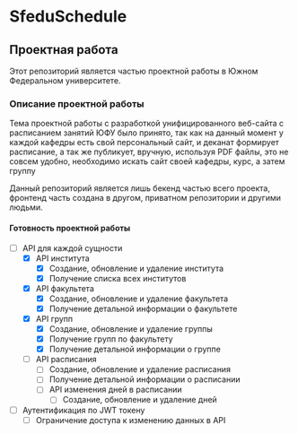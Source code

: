 # SfeduSchedule
## Проектная работа 
Этот репозиторий является частью проектной работы в Южном Федеральном университете.

### Описание проектной работы
Тема проектной работы с разработкой унифицированного веб-сайта с расписанием занятий ЮФУ было принято, так как на данный момент у каждой кафедры есть свой персональный сайт, и деканат формирует расписание, а так же публикует, вручную, используя PDF файлы, это не совсем удобно, необходимо искать сайт своей кафедры, курс, а затем группу

Данный репозиторий является лишь бекенд частью всего проекта, фронтенд часть создана в другом, приватном репозитории и другими людьми.

#### Готовность проектной работы
 - [ ] API для каждой сущности
     - [x] API института
         - [x] Создание, обновление и удаление института
         - [x] Получение списка всех институтов
     - [x] API факультета
         - [x] Создание, обновление и удаление факультета
         - [x] Получение детальной информации о факультете
     - [x] API групп
         - [x] Создание, обновление и удаление группы
         - [x] Получение групп по факультету
         - [x] Получение детальной информации о группе
     - [ ] API расписания
         - [ ] Создание, обновление и удаление расписания
         - [ ] Получение детальной информации о расписании
         - [ ] API изменения дней в расписании
             - [ ] Создание, обновление и удаление дней
              
 - [ ] Аутентификация по JWT токену
   - [ ] Ограничение доступа к изменению данных в API
